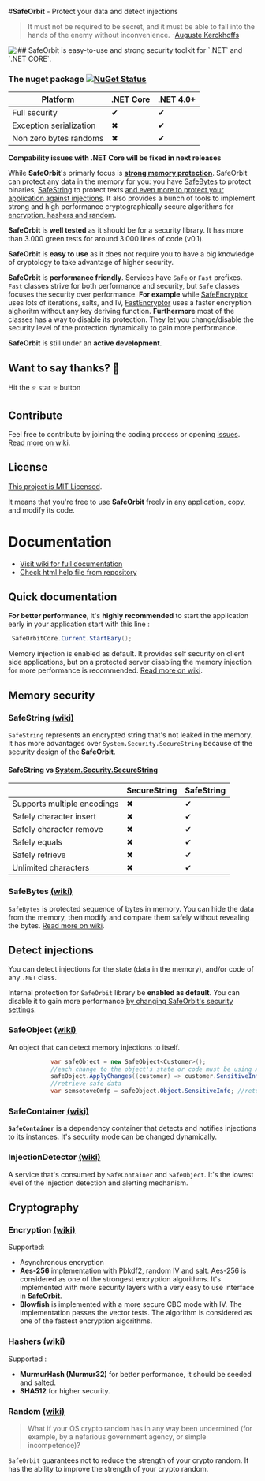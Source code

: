 


#**SafeOrbit** - Protect your data and detect injections


> It must not be required to be secret, and it must be able to fall into the hands of the enemy without inconvenience.
> -[Auguste Kerckhoffs](https://en.wikipedia.org/wiki/Kerckhoffs%27s_principle)

<img align="left" src="https://raw.githubusercontent.com/undergroundwires/SafeOrbit/master/docs/img/logo/logo_60x60.png"> 
## SafeOrbit is easy-to-use and strong security toolkit for `.NET` and `.NET CORE`.

### The nuget package  [![NuGet Status](https://img.shields.io/nuget/v/SafeOrbit.svg?style=flat)](https://www.nuget.org/packages/SafeOrbit/)

|                 Platform | .NET Core | .NET 4.0+ |
|--------------------------|-----------|-----------|
|            Full security |     ✔     |     ✔    |
|  Exception serialization |     ✖     |     ✔    |
|   Non zero bytes randoms |     ✖     |     ✔    |

**Compability issues with .NET Core will be fixed in next releases**

While **SafeOrbit**'s primarly focus is [**strong memory protection**](#memory-security). SafeOrbit can protect any data in the memory for you: you have [SafeBytes](#safebytes#) to protect binaries, [SafeString](#safestring#) to protect texts [and even more to protect your application against injections](#protect-your-classes#). It also provides a bunch of tools to implement strong and high performance cryptographically secure algorithms for [encryption, hashers and random](#cryptography). 

**SafeOrbit** is **well tested** as it should be for a security library. It has more than 3.000 green tests for around 3.000 lines of code (v0.1).

**SafeOrbit** is **easy to use** as it does not require you to have a big knowledge of cryptology to take advantage of higher security.

**SafeOrbit** is **performance friendly**. Services have `Safe` or `Fast` prefixes. `Fast` classes strive for both performance and security, but `Safe` classes focuses the security over performance. **For example** while [SafeEncryptor](#aes-the-ISafeEncrpytor) uses lots of iterations, salts, and IV, [FastEncryptor](#blowfish-the-IFastEncryptor) uses a faster encryption alghoritm without any key deriving function. **Furthermore** most of the classes has a way to disable its protection. They let you change/disable the security level of the protection dynamically to gain more performance.

**SafeOrbit** is still under an **active development**.

## Want to say thanks? :beer:

Hit the :star: star :star: button

## Contribute
Feel free to contribute by joining the coding process or opening [issues](https://github.com/undergroundwires/safeOrbit/issues). [Read more on wiki](https://github.com/undergroundwires/SafeOrbit/wiki/Contribute).

## License
[This project is MIT Licensed](LICENSE).

It means that you're free to use **SafeOrbit** freely in any application, copy, and modify its code.

# Documentation

* [Visit wiki for full documentation](https://github.com/undergroundwires/SafeOrbit/wiki)
* [Check html help file from repository](./docs/Help.chm)

## Quick documentation
**For better performance**, it's **highly recommended** to start the application early in your application start with this line :
```C#
 SafeOrbitCore.Current.StartEary();
```
Memory injection is enabled as default. It provides self security on client side applications, but on a protected server disabling the memory injection for more performance is recommended. [Read more on wiki](https://github.com/undergroundwires/SafeOrbit/wiki/Library-settings#change-security-settings).

## Memory security

### SafeString [(wiki)](https://github.com/undergroundwires/SafeOrbit/wiki/SafeBytes)
`SafeString` represents an encrypted string that's not leaked in the memory. It has more advantages over `System.Security.SecureString` because of the security design of the **SafeOrbit**.

#### SafeString vs [System.Security.SecureString](https://msdn.microsoft.com/en-us/library/system.security.securestring(v=vs.110).aspx) 

|                              | SecureString | SafeString |
|------------------------------|-------------|------------|
|  Supports multiple encodings |      ✖      |     ✔      |
|      Safely character insert |       ✖     |     ✔      |
|      Safely character remove |       ✖     |     ✔      |
|                Safely equals |       ✖     |     ✔      |
|              Safely retrieve |       ✖     |     ✔      |
|         Unlimited characters |       ✖     |     ✔      |


### SafeBytes [(wiki)](https://github.com/undergroundwires/SafeOrbit/wiki/SafeBytes)
`SafeBytes` is protected sequence of bytes in memory. You can hide the data from the memory, then modify and compare them safely without revealing the bytes. [Read more on wiki](https://github.com/undergroundwires/SafeOrbit/wiki/SafeBytes).

## Detect injections

You can detect injections for the state (data in the memory), and/or code of any `.NET` class. 

Internal protection for `SafeOrbit` library be **enabled as default**. You can disable it to gain more performance [by changing SafeOrbit's security settings](https://github.com/undergroundwires/SafeOrbit/wiki/Library-settings#change-security-settings).

### SafeObject [(wiki)](https://github.com/undergroundwires/SafeOrbit/wiki/SafeObject)
An object that can detect memory injections to itself.

```C#
            var safeObject = new SafeObject<Customer>();
            //each change to the object's state or code must be using ApplyChanges
            safeObject.ApplyChanges((customer) => customer.SensitiveInfo = "I'm protected!");
            //retrieve safe data
            var semsotoveOmfp = safeObject.Object.SensitiveInfo; //returns "I'm protected!" or alerts if any injection is detected
```

### SafeContainer [(wiki)](https://github.com/undergroundwires/SafeOrbit/wiki/SafeContainer)
**`SafeContainer`** is a dependency container that detects and notifies injections to its instances. It's security mode can be changed dynamically.

### InjectionDetector [(wiki)](https://github.com/undergroundwires/SafeOrbit/wiki/InjectionDetector)
A service that's consumed by `SafeContainer` and `SafeObject`. It's the lowest level of the injection detection and alerting mechanism.

## Cryptography

### Encryption [(wiki)](https://github.com/undergroundwires/SafeOrbit/wiki/Encryption)
Supported:
 - Asynchronous encryption
 - **Aes-256** implementation with Pbkdf2, random IV and salt. Aes-256 is considered as one of the strongest encryption algorithms. It's implemented with more security layers with a very easy to use interface in **SafeOrbit**.
 - **Blowfish** is implemented with a more secure CBC mode with IV. The implementation passes the vector tests. The algorithm is considered as one of the fastest encryption algorithms.


### Hashers [(wiki)](https://github.com/undergroundwires/SafeOrbit/wiki/Hashers)
Supported :
 - **MurmurHash (Murmur32)** for better performance, it should be seeded and salted.
 - **SHA512** for higher security.

### Random [(wiki)](https://github.com/undergroundwires/SafeOrbit/wiki/Random)
> What if your OS crypto random has in any way been undermined (for example, by a nefarious government agency, or simple incompetence)?

`SafeOrbit` guarantees not to reduce the strength of your crypto random. It has the ability to improve the strength of your crypto random.
